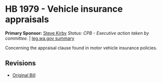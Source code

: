 # HB 1979 - Vehicle insurance appraisals
**Primary Sponsor:** [Steve Kirby](/person/leg/steve.kirby.md)
*Status: CPB - Executive action taken by committee.* | [leg.wa.gov summary](https://app.leg.wa.gov/billsummary?BillNumber=1979&Year=2021)

Concerning the appraisal clause found in motor vehicle insurance policies.

## Revisions
* [Original Bill](1/)